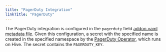 ```yaml
---
title: "PagerDuty Integration"
linkTitle: "PagerDuty"
---
```

The PagerDuty integration is configured in the `pagerduty` field [addon.yaml metadata file](https://github.com/mt-sre/managed-tenants-cli/blob/main/docs/tenants/zz_metadata_schema_generated.md).
Given this configuration, a secret with the specified name is created in the
specified namespace by the [PagerDuty Operator](https://github.com/openshift/pagerduty-operator),
which runs on Hive. The secret contains the `PAGERDUTY_KEY`.
